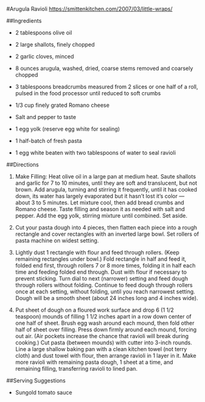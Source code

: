 #Arugula Ravioli
https://smittenkitchen.com/2007/03/little-wraps/

##Ingredients

- 2 tablespoons olive oil
- 2 large shallots, finely chopped
- 2 garlic cloves, minced
- 8 ounces arugula, washed, dried, coarse stems removed and coarsely chopped
- 3 tablespoons breadcrumbs measured from 2 slices or one half of a roll, pulsed in the food processor until reduced to soft crumbs
- 1/3 cup finely grated Romano cheese
- Salt and pepper to taste
- 1 egg yolk (reserve egg white for sealing)

- 1 half-batch of fresh pasta
- 1 egg white beaten with two tablespoons of water to seal ravioli

##Directions

1. Make Filling: Heat olive oil in a large pan at medium heat. Saute shallots and garlic for 7 to 10 minutes, until they are soft and translucent, but not brown. Add arugula, turning and stirring it frequently, until it has cooked down, its water has largely evaporated but it hasn’t lost it’s color — about 3 to 5 minutes. Let mixture cool, then add bread crumbs and Romano cheese. Taste filling and season it as needed with salt and pepper. Add the egg yolk, stirring mixture until combined. Set aside.

2. Cut your pasta dough into 4 pieces, then flatten each piece into a rough rectangle and cover rectangles with an inverted large bowl. Set rollers of pasta machine on widest setting.

3. Lightly dust 1 rectangle with flour and feed through rollers. (Keep remaining rectangles under bowl.) Fold rectangle in half and feed it, folded end first, through rollers 7 or 8 more times, folding it in half each time and feeding folded end through. Dust with flour if necessary to prevent sticking. Turn dial to next (narrower) setting and feed dough through rollers without folding. Continue to feed dough through rollers once at each setting, without folding, until you reach narrowest setting. Dough will be a smooth sheet (about 24 inches long and 4 inches wide).

4. Put sheet of dough on a floured work surface and drop 6 (1 1/2 teaspoon) mounds of filling 1 1/2 inches apart in a row down center of one half of sheet. Brush egg wash around each mound, then fold other half of sheet over filling. Press down firmly around each mound, forcing out air. (Air pockets increase the chance that ravioli will break during cooking.) Cut pasta (between mounds) with cutter into 3-inch rounds. Line a large shallow baking pan with a clean kitchen towel (not terry cloth) and dust towel with flour, then arrange ravioli in 1 layer in it. Make more ravioli with remaining pasta dough, 1 sheet at a time, and remaining filling, transferring ravioli to lined pan.

##Serving Suggestions
- Sungold tomato sauce